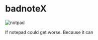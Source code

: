 # badnoteX
![notpad](https://github.com/zim07/badnoteX/assets/102893089/b0647bc2-c4ac-40f3-a702-66b7bcd27815)

If notepad could get worse. Because it can
